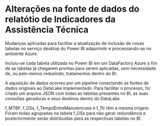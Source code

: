 # Alterações na fonte de dados do relatótio de Indicadores da Assistência Técnica
Mudanças aplicadas para facilitar a atualização de inclusão de novas tabelas no serviço desktop do Power BI adquirindo e processando-as no ambiente Azure.

Incluiu-se cada tabela utilizada no Power BI em um DataFactory Azure a fim de as tabelas já chegarem prontas para serem aplicadas, sem necessidade de, ou pelo menos reduzindo, tratamentos dentro do BI.

<!-- Entretanto, algumas das tabelas, tais como f_TempoEntreManutencoes e f_Ttr, partem da mesma fonte de dados. Assim, não há necessidade de duplicar as entradas criando uma tabela no ambiente interno Azure para cada tabela no Power BI. -->

A aquisição de dados ocorreu por um pipeline conectando as fontes de dados originais ao DataLake implementado. Para facilitar o processo, foi criado um arquivo JSON com todas as tabelas presentes no BI, as suas consultas geradoras e seus destinos dentro do DataLake.

f_MTBF, f_OSs, f_TempoEntreManutencoes e f_Ttr têm a mesma origem. Foram todas agrupadas na tabela f_OSs para não gerar redundância e posteriormente serão distribuídas para as respectivas tabelas no BI.